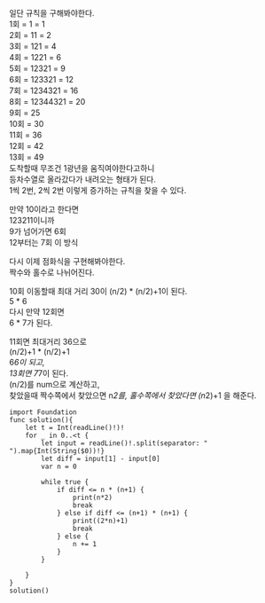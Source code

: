 일단 규칙을 구해봐야한다.   
1회 = 1 = 1   
2회 = 11 = 2   
3회 = 121 = 4   
4회 = 1221 = 6   
5회 = 12321 = 9   
6회 = 123321 = 12   
7회 = 1234321 = 16   
8회 = 12344321 = 20   
9회 = 25   
10회 = 30   
11회 = 36   
12회 = 42   
13회 = 49   
도착할때 무조건 1광년을 움직여야한다고하니   
등차수열로 올라갔다가 내려오는 형태가 된다.   
1씩 2번, 2씩 2번 이렇게 증가하는 규칙을 찾을 수 있다.   
    
만약 10이라고 한다면   
123211이니까   
9가 넘어가면 6회   
12부터는 7회 이 방식   

다시 이제 점화식을 구현해봐야한다.       
짝수와 홀수로 나뉘어진다.   
   
10회 이동할때 최대 거리 30이 
(n/2) * (n/2)+1이 된다.   
5 * 6   
다시 만약 12회면   
6 * 7가 된다.   
    
11회면 최대거리 36으로   
(n/2)+1 * (n/2)+1   
6*6이 되고,   
13회면 7*7이 된다.   
(n/2)를 num으로 계산하고,   
찾았을때 짝수쪽에서 찾았으면 n*2를, 홀수쪽에서 찾았다면 (n*2)+1 을 해준다.   

```
import Foundation
func solution(){
    let t = Int(readLine()!)!
    for _ in 0..<t {
        let input = readLine()!.split(separator: " ").map{Int(String($0))!}
        let diff = input[1] - input[0]
        var n = 0
        
        while true {
            if diff <= n * (n+1) {
                print(n*2)
                break
            } else if diff <= (n+1) * (n+1) {
                print((2*n)+1)
                break
            } else {
                n += 1
            }
        }
        
    }
}
solution()
```
